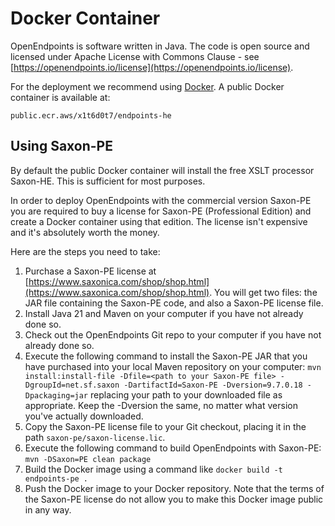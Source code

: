 # Docker Container

OpenEndpoints is software written in Java. The code is open source and licensed under Apache License with Commons Clause - see [https://openendpoints.io/license](https://openendpoints.io/license).

For the deployment we recommend using [Docker](https://www.docker.com/). A public Docker container is available at:

```docker
public.ecr.aws/x1t6d0t7/endpoints-he
```

## Using Saxon-PE

By default the public Docker container will install the free XSLT processor Saxon-HE. This is sufficient for most purposes.

In order to deploy OpenEndpoints with the commercial version Saxon-PE you are required to buy a license for Saxon-PE (Professional Edition) and create a Docker container using that edition. The license isn't expensive and it's absolutely worth the money.

Here are the steps you need to take:

1. Purchase a Saxon-PE license at [https://www.saxonica.com/shop/shop.html](https://www.saxonica.com/shop/shop.html). You will get two files: the JAR file containing the Saxon-PE code, and also a Saxon-PE license file.
2. Install Java 21 and Maven on your computer if you have not already done so.
3. Check out the OpenEndpoints Git repo to your computer if you have not already done so.
4. Execute the following command to install the Saxon-PE JAR that you have purchased into your local Maven repository on your computer: `mvn install:install-file -Dfile=<path to your Saxon-PE file> -DgroupId=net.sf.saxon -DartifactId=Saxon-PE -Dversion=9.7.0.18 -Dpackaging=jar` replacing your path to your downloaded file as appropriate. Keep the -Dversion the same, no matter what version you've actually downloaded.
5. Copy the Saxon-PE license file to your Git checkout, placing it in the path `saxon-pe/saxon-license.lic`.
6. Execute the following command to build OpenEndpoints with Saxon-PE: `mvn -DSaxon=PE clean package`
7. Build the Docker image using a command like `docker build -t endpoints-pe .`
8. Push the Docker image to your Docker repository. Note that the terms of the Saxon-PE license do not allow you to make this Docker image public in any way.
